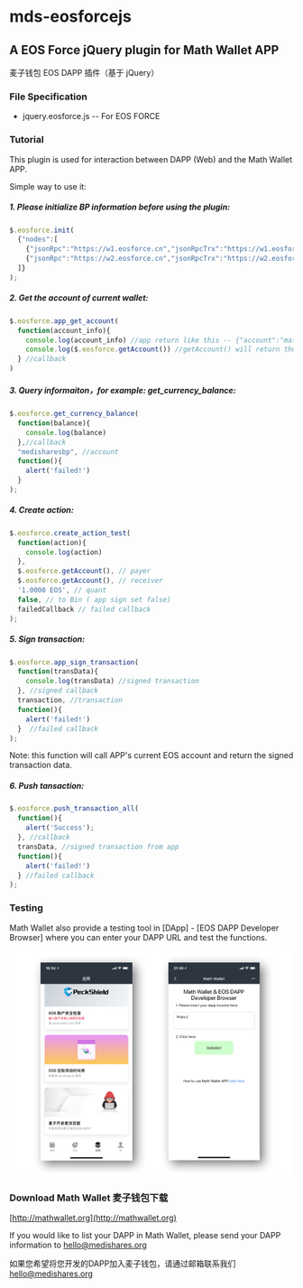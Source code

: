 # mds-eosforcejs

## A EOS Force jQuery plugin for Math Wallet APP

麦子钱包 EOS DAPP 插件（基于 jQuery）

### File Specification

+ jquery.eosforce.js -- For EOS FORCE


### Tutorial

This plugin is used for interaction between DAPP (Web) and the Math Wallet APP.

Simple way to use it:


##### 1. Please initialize BP information before using the plugin:

``` javascript
$.eosforce.init(
  {"nodes":[
    {"jsonRpc":"https://w1.eosforce.cn","jsonRpcTrx":"https://w1.eosforce.cn","chainID":"bd61ae3a031e8ef2f97ee3b0e62776d6d30d4833c8f7c1645c657b149151004b"}, // 0: testnet-node ,jsonRpc: query-node ,jsonRpcTrx: transaction-node ,chainID: chainID
    {"jsonRpc":"https://w2.eosforce.cn","jsonRpcTrx":"https://w2.eosforce.cn","chainID":"bd61ae3a031e8ef2f97ee3b0e62776d6d30d4833c8f7c1645c657b149151004b"}  // 1: mainnet-node ,jsonRpc: query-node ,jsonRpcTrx: transaction-node ,chainID: chainID
  ]}
);
```

##### 2. Get the account of current wallet:

``` javascript
$.eosforce.app_get_account(
  function(account_info){
    console.log(account_info) //app return like this -- {"account":"mathwalletbp","node":"1"}
    console.log($.eosforce.getAccount()) //getAccount() will return the latest account from app or setAccount()
  } //callback
)
```


##### 3. Query informaiton，for example: get_currency_balance:

``` javascript
$.eosforce.get_currency_balance(
  function(balance){
    console.log(balance)
  },//callback
  "medisharesbp", //account
  function(){
    alert('failed!')
  }
);
```


##### 4. Create action:

``` javascript
$.eosforce.create_action_test(
  function(action){
    console.log(action)
  },
  $.eosforce.getAccount(), // payer
  $.eosforce.getAccount(), // receiver
  '1.0000 EOS', // quant
  false, // to Bin ( app sign set false)
  failedCallback // failed callback
);
```


##### 5. Sign transaction:

``` javascript
$.eosforce.app_sign_transaction(
  function(transData){
    console.log(transData) //signed transaction
  }, //signed callback
  transaction, //transaction
  function(){
    alert('failed!')
  }  //failed callback
);
```

Note: this function will call APP's current EOS account and return the signed transaction data.


##### 6. Push tansaction:

``` javascript
$.eosforce.push_transaction_all(
  function(){
    alert('Success');
  }, //callback
  transData, //signed transaction from app
  function(){
    alert('failed!')
  } //failed callback
);
```


### Testing

Math Wallet also provide a testing tool in [DApp] - [EOS DAPP Developer Browser] where you can enter your DAPP URL and test the functions.

![](https://github.com/MediShares/mds-eosjs/blob/master/image/testing.jpg)


### Download Math Wallet 麦子钱包下载

[http://mathwallet.org](http://mathwallet.org)

If you would like to list your DAPP in Math Wallet, please send your DAPP information to hello@medishares.org

如果您希望将您开发的DAPP加入麦子钱包，请通过邮箱联系我们 hello@medishares.org